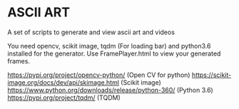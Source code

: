 # ASCII ART
A set of scripts to generate and view ascii art and videos

You need opencv, scikit image, tqdm (For loading bar) and python3.6 installed for the generator.
Use FramePlayer.html to view your generated frames.

https://pypi.org/project/opencv-python/ (Open CV for python)
https://scikit-image.org/docs/dev/api/skimage.html (Scikit image)
https://www.python.org/downloads/release/python-360/ (Python 3.6)
https://pypi.org/project/tqdm/ (TQDM)
